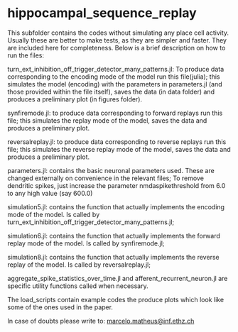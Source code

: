 # hippocampal_sequence_replay

This subfolder contains the codes without simulating any place cell activity. Usually these are better to make tests, as they are simpler and faster. They are included here for completeness. Below is a brief description on how to run the files:

turn_ext_inhibition_off_trigger_detector_many_patterns.jl: To produce data corresponding to the encoding mode of the model run this file(julia); this simulates the model (encoding) with the parameters in parameters.jl (and those provided within the file itself), saves the data (in data folder) and produces a preliminary plot (in figures folder).

synfiremode.jl: to produce data corresponding to forward replays run this file; this simulates the replay mode of the model, saves the data and produces a preliminary plot.

reversalreplay.jl: to produce data corresponding to reverse replays run this file; this simulates the reverse replay mode of the model, saves the data and produces a preliminary plot.

parameters.jl: contains the basic neuronal parameters used. These are changed externally on convenience in the relevant files; To remove dendritic spikes, just increase the parameter nmdaspikethreshold from 6.0 to any high value (say 600.0)

simulation5.jl: contains the function that actually implements the encoding mode of the model. Is called by turn_ext_inhibition_off_trigger_detector_many_patterns.jl;

simulation6.jl: contains the function that actually implements the forward replay mode of the model. Is called by synfiremode.jl;

simulation8.jl: contains the function that actually implements the reverse replay of the model. Is called by reversalreplay.jl;

aggregate_spike_statistics_over_time.jl and afferent_recurrent_neuron.jl are specific utility functions called when necessary.

The load_scripts contain example codes the produce plots which look like some of the ones used in the paper.

In case of doubts please write to: marcelo.matheus@inf.ethz.ch
